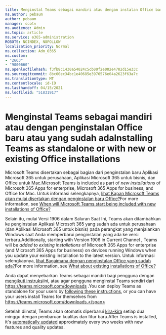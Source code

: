 ```yaml
---
title: Menginstal Teams sebagai mandiri atau dengan instalan Office baru/yang sudah ada
ms.author: pebaum
author: pebaum
manager: scotv
ms.audience: Admin
ms.topic: article
ms.service: o365-administration
ROBOTS: NOINDEX, NOFOLLOW
localization_priority: Normal
ms.collection: Adm_O365
ms.custom:
- "2663"
- "9000660"
ms.openlocfilehash: f3fb8c1430a54024c5cb00f2e002e4702d15e33c
ms.sourcegitcommit: 8bc60ec34bc1e40685e3976576e04a2623f63a7c
ms.translationtype: MT
ms.contentlocale: id-ID
ms.lasthandoff: 04/15/2021
ms.locfileid: "51831917"
---
```

# <a name="installing-teams-as-standalone-or-with-new-or-existing-office-installations"></a><span data-ttu-id="db1d3-102">Menginstal Teams sebagai mandiri atau dengan penginstalan Office baru atau yang sudah ada</span><span class="sxs-lookup"><span data-stu-id="db1d3-102">Installing Teams as standalone or with new or existing Office installations</span></span>

<span data-ttu-id="db1d3-103">Microsoft Teams disertakan sebagai  bagian dari penginstalan baru Aplikasi Microsoft 365 untuk perusahaan, Aplikasi Microsoft 365 untuk bisnis, dan Office untuk Mac.</span><span class="sxs-lookup"><span data-stu-id="db1d3-103">Microsoft Teams is included as part of *new installations* of Microsoft 365 Apps for enterprise, Microsoft 365 Apps for business, and Office for Mac.</span></span> <span data-ttu-id="db1d3-104">Untuk informasi selengkapnya, [lihat Kapan Microsoft Teams akan mulai disertakan dengan penginstalan baru Office?](https://docs.microsoft.com/deployoffice/teams-install#when-will-microsoft-teams-start-being-included-with-new-installations-of-microsoft-365-apps)</span><span class="sxs-lookup"><span data-stu-id="db1d3-104">For more information, see [When will Microsoft Teams start being included with new installations of Office?](https://docs.microsoft.com/deployoffice/teams-install#when-will-microsoft-teams-start-being-included-with-new-installations-of-microsoft-365-apps)</span></span>

<span data-ttu-id="db1d3-105">Selain itu, mulai Versi 1906 dalam Saluran  Saat Ini, Teams akan ditambahkan ke penginstalan Aplikasi Microsoft 365 yang sudah ada untuk perusahaan (dan Aplikasi Microsoft 365 untuk bisnis) pada perangkat yang menjalankan Windows saat Anda memperbarui penginstalan yang ada ke versi terbaru.</span><span class="sxs-lookup"><span data-stu-id="db1d3-105">Additionally, starting with Version 1906 in Current Channel , Teams will be *added to existing installations* of Microsoft 365 Apps for enterprise (and Microsoft 365 Apps for business) on devices running Windows when you update your existing installation to the latest version.</span></span> <span data-ttu-id="db1d3-106">Untuk informasi selengkapnya, [lihat Bagaimana dengan penginstalan Office yang sudah ada?](https://docs.microsoft.com/deployoffice/teams-install#what-about-existing-installations-of-microsoft-365-apps)</span><span class="sxs-lookup"><span data-stu-id="db1d3-106">For more information, see [What about existing installations of Office?](https://docs.microsoft.com/deployoffice/teams-install#what-about-existing-installations-of-microsoft-365-apps)</span></span>

<span data-ttu-id="db1d3-107">Anda dapat menyebarkan Teams sebagai mandiri bagi pengguna dengan [mengikuti instruksi](https://docs.microsoft.com/MicrosoftTeams/msi-deployment)ini, atau agar pengguna menginstal Teams sendiri dari https://teams.microsoft.com/downloads .</span><span class="sxs-lookup"><span data-stu-id="db1d3-107">You can deploy Teams as standalone for your users by [following these instructions](https://docs.microsoft.com/MicrosoftTeams/msi-deployment),  or you can have your users install Teams for themselves from https://teams.microsoft.com/downloads.</span></span>

<span data-ttu-id="db1d3-108">Setelah diinstal, Teams akan otomatis diperbarui [kira-kira](https://docs.microsoft.com/deployoffice/teams-install#feature-and-quality-updates-for-microsoft-teams) setiap dua minggu dengan pembaruan kualitas dan fitur baru.</span><span class="sxs-lookup"><span data-stu-id="db1d3-108">After Teams is installed, it's [automatically updated](https://docs.microsoft.com/deployoffice/teams-install#feature-and-quality-updates-for-microsoft-teams) approximately every two weeks with new features and quality updates.</span></span> 

